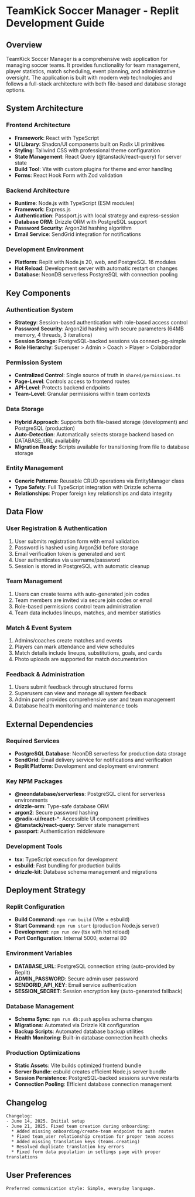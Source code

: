 # TeamKick Soccer Manager - Replit Development Guide

## Overview

TeamKick Soccer Manager is a comprehensive web application for managing soccer teams. It provides functionality for team management, player statistics, match scheduling, event planning, and administrative oversight. The application is built with modern web technologies and follows a full-stack architecture with both file-based and database storage options.

## System Architecture

### Frontend Architecture
- **Framework**: React with TypeScript
- **UI Library**: Shadcn/UI components built on Radix UI primitives
- **Styling**: Tailwind CSS with professional theme configuration
- **State Management**: React Query (@tanstack/react-query) for server state
- **Build Tool**: Vite with custom plugins for theme and error handling
- **Forms**: React Hook Form with Zod validation

### Backend Architecture
- **Runtime**: Node.js with TypeScript (ESM modules)
- **Framework**: Express.js
- **Authentication**: Passport.js with local strategy and express-session
- **Database ORM**: Drizzle ORM with PostgreSQL support
- **Password Security**: Argon2id hashing algorithm
- **Email Service**: SendGrid integration for notifications

### Development Environment
- **Platform**: Replit with Node.js 20, web, and PostgreSQL 16 modules
- **Hot Reload**: Development server with automatic restart on changes
- **Database**: NeonDB serverless PostgreSQL with connection pooling

## Key Components

### Authentication System
- **Strategy**: Session-based authentication with role-based access control
- **Password Security**: Argon2id hashing with secure parameters (64MB memory, 4 threads, 3 iterations)
- **Session Storage**: PostgreSQL-backed sessions via connect-pg-simple
- **Role Hierarchy**: Superuser > Admin > Coach > Player > Colaborador

### Permission System
- **Centralized Control**: Single source of truth in `shared/permissions.ts`
- **Page-Level**: Controls access to frontend routes
- **API-Level**: Protects backend endpoints
- **Team-Level**: Granular permissions within team contexts

### Data Storage
- **Hybrid Approach**: Supports both file-based storage (development) and PostgreSQL (production)
- **Auto-Detection**: Automatically selects storage backend based on DATABASE_URL availability
- **Migration Ready**: Scripts available for transitioning from file to database storage

### Entity Management
- **Generic Patterns**: Reusable CRUD operations via EntityManager class
- **Type Safety**: Full TypeScript integration with Drizzle schema
- **Relationships**: Proper foreign key relationships and data integrity

## Data Flow

### User Registration & Authentication
1. User submits registration form with email validation
2. Password is hashed using Argon2id before storage
3. Email verification token is generated and sent
4. User authenticates via username/password
5. Session is stored in PostgreSQL with automatic cleanup

### Team Management
1. Users can create teams with auto-generated join codes
2. Team members are invited via secure join codes or email
3. Role-based permissions control team administration
4. Team data includes lineups, matches, and member statistics

### Match & Event System
1. Admins/coaches create matches and events
2. Players can mark attendance and view schedules
3. Match details include lineups, substitutions, goals, and cards
4. Photo uploads are supported for match documentation

### Feedback & Administration
1. Users submit feedback through structured forms
2. Superusers can view and manage all system feedback
3. Admin panel provides comprehensive user and team management
4. Database health monitoring and maintenance tools

## External Dependencies

### Required Services
- **PostgreSQL Database**: NeonDB serverless for production data storage
- **SendGrid**: Email delivery service for notifications and verification
- **Replit Platform**: Development and deployment environment

### Key NPM Packages
- **@neondatabase/serverless**: PostgreSQL client for serverless environments
- **drizzle-orm**: Type-safe database ORM
- **argon2**: Secure password hashing
- **@radix-ui/react-***: Accessible UI component primitives
- **@tanstack/react-query**: Server state management
- **passport**: Authentication middleware

### Development Tools
- **tsx**: TypeScript execution for development
- **esbuild**: Fast bundling for production builds
- **drizzle-kit**: Database schema management and migrations

## Deployment Strategy

### Replit Configuration
- **Build Command**: `npm run build` (Vite + esbuild)
- **Start Command**: `npm run start` (production Node.js server)
- **Development**: `npm run dev` (tsx with hot reload)
- **Port Configuration**: Internal 5000, external 80

### Environment Variables
- **DATABASE_URL**: PostgreSQL connection string (auto-provided by Replit)
- **ADMIN_PASSWORD**: Secure admin user password
- **SENDGRID_API_KEY**: Email service authentication
- **SESSION_SECRET**: Session encryption key (auto-generated fallback)

### Database Management
- **Schema Sync**: `npm run db:push` applies schema changes
- **Migrations**: Automated via Drizzle Kit configuration
- **Backup Scripts**: Automated database backup utilities
- **Health Monitoring**: Built-in database connection health checks

### Production Optimizations
- **Static Assets**: Vite builds optimized frontend bundle
- **Server Bundle**: esbuild creates efficient Node.js server bundle
- **Session Persistence**: PostgreSQL-backed sessions survive restarts
- **Connection Pooling**: Efficient database connection management

## Changelog

```
Changelog:
- June 14, 2025. Initial setup
- June 21, 2025. Fixed team creation during onboarding:
  * Added missing onboarding/create-team endpoint to auth routes
  * Fixed team_user relationship creation for proper team access
  * Added missing translation keys (teams.creating)
  * Resolved duplicate translation key errors
  * Fixed form data population in settings page with proper translations
```

## User Preferences

```
Preferred communication style: Simple, everyday language.
```